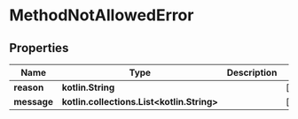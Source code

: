
# MethodNotAllowedError

## Properties
Name | Type | Description | Notes
------------ | ------------- | ------------- | -------------
**reason** | **kotlin.String** |  |  [optional]
**message** | **kotlin.collections.List&lt;kotlin.String&gt;** |  |  [optional]



